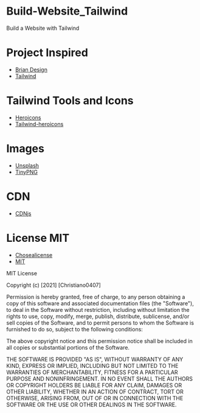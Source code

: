 # Build-Website_Tailwind
Build a Website with Tailwind 

# Project Inspired 

- [Brian Design](https://www.youtube.com/channel/UCsKsymTY_4BYR-wytLjex7A)
- [Tailwind](https://tailwindcss.com/docs/installation)

# Tailwind Tools and Icons

- [Heroicons](https://heroicons.com/)
- [Tailwind-heroicons](https://github.com/tailwindlabs/heroicons)

# Images 

- [Unsplash](https://unsplash.com/)
- [TinyPNG](https://tinypng.com/)

# CDN
- [CDNjs](https://cdnjs.com/)

# License MIT

- [Chosealicense](https://choosealicense.com/)
- [MIT](https://choosealicense.com/licenses/mit/)

MIT License

Copyright (c) [2021] [Christiano0407]

Permission is hereby granted, free of charge, to any person obtaining a copy
of this software and associated documentation files (the "Software"), to deal
in the Software without restriction, including without limitation the rights
to use, copy, modify, merge, publish, distribute, sublicense, and/or sell
copies of the Software, and to permit persons to whom the Software is
furnished to do so, subject to the following conditions:

The above copyright notice and this permission notice shall be included in all
copies or substantial portions of the Software.

THE SOFTWARE IS PROVIDED "AS IS", WITHOUT WARRANTY OF ANY KIND, EXPRESS OR
IMPLIED, INCLUDING BUT NOT LIMITED TO THE WARRANTIES OF MERCHANTABILITY,
FITNESS FOR A PARTICULAR PURPOSE AND NONINFRINGEMENT. IN NO EVENT SHALL THE
AUTHORS OR COPYRIGHT HOLDERS BE LIABLE FOR ANY CLAIM, DAMAGES OR OTHER
LIABILITY, WHETHER IN AN ACTION OF CONTRACT, TORT OR OTHERWISE, ARISING FROM,
OUT OF OR IN CONNECTION WITH THE SOFTWARE OR THE USE OR OTHER DEALINGS IN THE
SOFTWARE.


